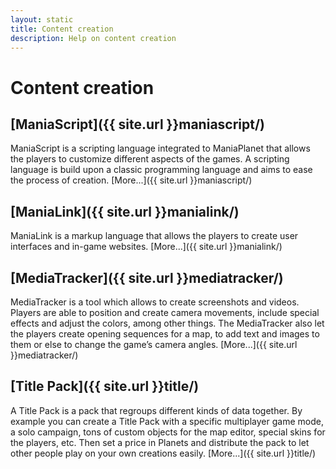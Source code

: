 ```yaml
---
layout: static
title: Content creation
description: Help on content creation
---
```


# Content creation

## [ManiaScript]({{ site.url }}maniascript/)

ManiaScript is a scripting language integrated to ManiaPlanet that allows the players to customize different aspects of the games. A scripting language is build upon a classic programming language and aims to ease the process of creation.
[More...]({{ site.url }}maniascript/)


## [ManiaLink]({{ site.url }}manialink/)

ManiaLink is a markup language that allows the players to create user interfaces and in-game websites.
[More...]({{ site.url }}manialink/)


## [MediaTracker]({{ site.url }}mediatracker/)

MediaTracker is a tool which allows to create screenshots and videos. Players are able to position and create camera movements, include special effects and adjust the colors, among other things. The MediaTracker also let the players create opening sequences for a map, to add text and images to them or else to change the game’s camera angles.
[More...]({{ site.url }}mediatracker/)


## [Title Pack]({{ site.url }}title/)

A Title Pack is a pack that regroups different kinds of data together. By example you can create a Title Pack with a specific multiplayer game mode, a solo campaign, tons of custom objects for the map editor, special skins for the players, etc. Then set a price in Planets and distribute the pack to let other people play on your own creations easily.
[More...]({{ site.url }}title/)